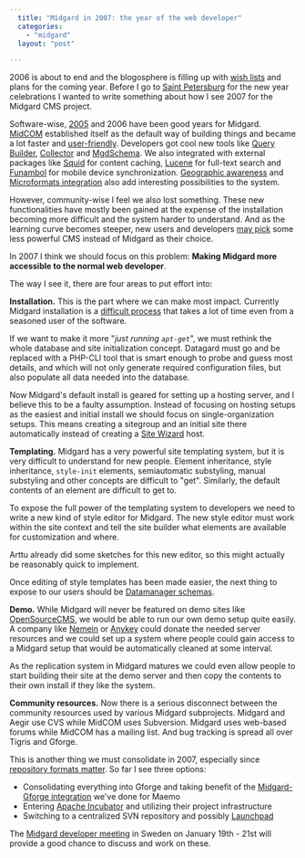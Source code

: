 ```yaml
---
  title: "Midgard in 2007: the year of the web developer"
  categories: 
    - "midgard"
  layout: "post"

---
```

2006 is about to end and the blogosphere is filling up with [wish lists][2] and plans for the coming year. Before I go to [Saint Petersburg][24] for the new year celebrations I wanted to write something about how I see 2007 for the Midgard CMS project.

Software-wise, [2005][21] and 2006 have been good years for Midgard. [MidCOM][19] established itself as the default way of building things and became a lot faster and [user-friendly][11]. Developers got cool new tools like [Query Builder][9], [Collector][13] and [MgdSchema][12]. We also integrated with external packages like [Squid][16] for content caching, [Lucene][15] for full-text search and [Funambol][18] for mobile device synchronization. [Geographic awareness][20] and [Microformats integration][22] also add interesting possibilities to the system.

However, community-wise I feel we also lost something. These new functionalities have mostly been gained at the expense of the installation becoming more difficult and the system harder to understand. And as the learning curve becomes steeper, new users and developers [may pick][23] some less powerful CMS instead of Midgard as their choice.

In 2007 I think we should focus on this problem: __Making Midgard more accessible to the normal web developer__.

The way I see it, there are four areas to put effort into:

__Installation.__ This is the part where we can make most impact. Currently Midgard installation is a [difficult process][17] that takes a lot of time even from a seasoned user of the software.

If we want to make it more "_just running `apt-get`_", we must rethink the whole database and site initialization concept. Datagard must go and be replaced with a PHP-CLI tool that is smart enough to probe and guess most details, and which will not only generate required configuration files, but also populate all data needed into the database.

Now Midgard's default install is geared for setting up a hosting server, and I believe this to be a faulty assumption. Instead of focusing on hosting setups as the easiest and initial install we should focus on single-organization setups. This means creating a sitegroup and an initial site there automatically instead of creating a [Site Wizard][10] host.

__Templating.__ Midgard has a very powerful site templating system, but it is very difficult to understand for new people. Element inheritance, style inheritance, `style-init` elements, semiautomatic substyling, manual substyling and other concepts are difficult to "get". Similarly, the default contents of an element are difficult to get to.

To expose the full power of the templating system to developers we need to write a new kind of style editor for Midgard. The new style editor must work within the site context and tell the site builder what elements are available for customization and where.

Arttu already did some sketches for this new editor, so this might actually be reasonably quick to implement.

Once editing of style templates has been made easier, the next thing to expose to our users should be [Datamanager schemas][14].

__Demo.__ While Midgard will never be featured on demo sites like [OpenSourceCMS][5], we would be able to run our own demo setup quite easily. A company like [Nemein][6] or [Anykey][7] could donate the needed server resources and we could set up a system where people could gain access to a Midgard setup that would be automatically cleaned at some interval.

As the replication system in Midgard matures we could even allow people to start building their site at the demo server and then copy the contents to their own install if they like the system.

__Community resources.__ Now there is a serious disconnect between the community resources used by various Midgard subprojects. Midgard and Aegir use CVS while MidCOM uses Subversion. Midgard uses web-based forums while MidCOM has a mailing list. And bug tracking is spread all over Tigris and Gforge.

This is another thing we must consolidate in 2007, especially since [repository formats matter][8]. So far I see three options:

* Consolidating everything into Gforge and taking benefit of the [Midgard-Gforge integration][25] we've done for Maemo
* Entering [Apache Incubator][3] and utilizing their project infrastructure
* Switching to a centralized SVN repository and possibly [Launchpad][4]

The [Midgard developer meeting][1] in Sweden on January 19th - 21st will provide a good chance to discuss and work on these.

[1]: http://www.midgard-project.org/community/events/midgard-developer-meeting.html
[2]: http://webworkerdaily.com/2006/12/27/seven-web-worker-wishes-for-2007/
[3]: http://incubator.apache.org/
[4]: https://help.launchpad.net/BugTrackingHighlights
[5]: http://www.opensourcecms.com/index.php?option=com_content&task=view&id=503&Itemid=191
[6]: http://www.nemein.com/
[7]: http://www.anykey.se/
[8]: http://keithp.com/blog/Repository_Formats_Matter.html
[9]: http://www.midgard-project.org/documentation/midgardquerybuilder/
[10]: http://www.midgard-project.org/documentation/midgard-admin-sitewizard/
[11]: http://www.midgard-project.org/documentation/content-production-with-midcom/
[12]: http://www.midgard-project.org/documentation/mgdschema/
[13]: http://www.midgard-project.org/documentation/php-midgard_collector/
[14]: http://www.midgard-project.org/documentation/creating-midcom-helper-datamanager-schemas/
[15]: http://www.midgard-project.org/documentation/midcom-services-indexer-installation/
[16]: http://www.midgard-project.org/documentation/setting-up-squid-reverse-proxy/
[17]: http://www.midgard-project.org/documentation/installation/
[18]: http://www.openpsa.org/version2/documentation/funambol-syncml-setup/
[19]: http://www.midgard-project.org/documentation/midcom/
[20]: http://www.georss.org/blog/?p=44
[21]: http://bergie.iki.fi/blog/happy-new-year--and-a-look-back-at-2005/
[22]: http://www.midgard-project.org/documentation/microformat-usage-in-midcom/
[23]: http://desdeamericaconamor.org/blog/node/309
[24]: http://en.wikipedia.org/wiki/Saint_Petersburg
[25]: https://garage.maemo.org/docman/view.php/106/45/Maemo_Midgard_Migration_Project_Feasibility_Study.pdf